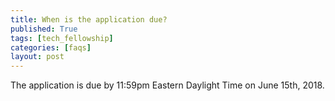 ```yaml
---
title: When is the application due?
published: True
tags: [tech_fellowship]
categories: [faqs]
layout: post
---
```

<div class="content">
	<p>The application is due by 11:59pm Eastern Daylight Time on June 15th, 2018.</p>
</div>
